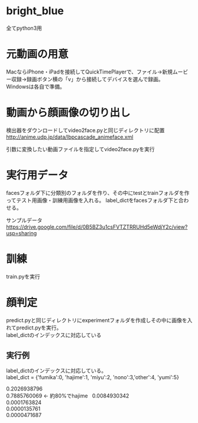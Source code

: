 # bright_blue

全てpython3用

# 元動画の用意
MacならiPhone・iPadを接続してQuickTimePlayerで、ファイル→新規ムービー収録→録画ボタン横の「v」から接続してデバイスを選んで録画。  
Windowsは各自で準備。

# 動画から顔画像の切り出し
検出器をダウンロードしてvideo2face.pyと同じディレクトリに配置  
http://anime.udp.jp/data/lbpcascade_animeface.xml  
  
引数に変換したい動画ファイルを指定してvideo2face.pyを実行

# 実行用データ
facesフォルダ下に分類別のフォルダを作り、その中にtestとtrainフォルダを作ってテスト用画像・訓練用画像を入れる。
label_dictをfacesフォルダ下と合わせる。

サンプルデータ  
https://drive.google.com/file/d/0B5BZ3u1csFVTZTRRUHd5eWdjY2c/view?usp=sharing


# 訓練
train.pyを実行

# 顔判定
predict.pyと同じディレクトリにexperimentフォルダを作成しその中に画像を入れてpredict.pyを実行。  
label_dictのインデックスに対応している


## 実行例

label_dictのインデックスに対応している。  
label_dict = {'fumika':0, 'hajime':1, 'miyu':2, 'nono':3,'other':4, 'yumi':5}  
  
0.2026938796  
0.7885760069 ← 約80%でhajime  
0.0084930342  
0.0001763824  
0.0000135761  
0.0000471687
